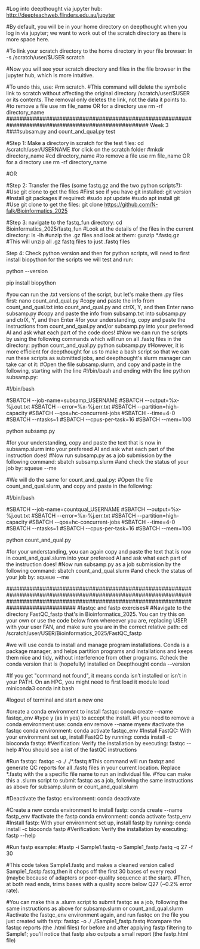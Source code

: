 #Log into deepthought via jupyter hub: http://deepteachweb.flinders.edu.au/jupyter

#By default, you will be in your home directory on deepthought when you log in via jupyter; we want to work out of the scratch directory as there is more space here.

#To link your scratch directory to the home directory in your file browser:
ln -s /scratch/user/$USER scratch

#Now you will see your scratch directory and files in the file browser in the jupyter hub, which is more intuitive.

#To undo this, use: 
#rm scratch. 
#This command will delete the symbolic link to scratch without affecting the original directory /scratch/user/$USER or its contents. The removal only deletes the link, not the data it points to.
#to remove a file use rm file_name OR for a directory use rm -rf directory_name
###################################################################################################
Week 3
####subsam.py and count_and_qual.py test

#Step 1: Make a directory in scratch for the test files:
cd /scratch/user/USERNAME
#or click on the scratch folder
#mkdir directory_name
#cd directory_name
#to remove a file use rm file_name OR for a directory use rm -rf directory_name

#OR

#Step 2: Transfer the files (some fastq.gz and the two python scripts?):
#Use git clone to get the files
#First see if you have git installed:
git version
#Install git packages if required:
#sudo apt update
#sudo apt install git
#Use git clone to get the files:
git clone https://github.com/N-falk/Bioinformatics_2025

#Step 3: navigate to the fastq_fun directory:
cd Bioinformatics_2025/fastq_fun
#Look at the details of the files in the current directory:
ls -lh
#unzip the .gz files and look at them:
gunzip *.fastq.gz
#This will unzip all .gz fastq files to just .fastq files

Step 4:  Check python version and then for python scripts, will need to first install biopython for the scripts we will test and run:

python --version

pip install biopython

#you can run the .txt versions of the script, but let's make them .py files first:
nano count_and_qual.py
#copy and paste the info from count_and_qual.txt into count_and_qual.py and ctrlX, Y, and then Enter
nano subsamp.py
#copy and paste the info from subsamp.txt into subsamp.py and ctrlX, Y, and then Enter
#for your understanding, copy and paste the instructions from count_and_qual.py and/or subsamp.py into your prefereed AI and ask what each part of the code does!
#Now we can run the scripts by using the following commands which will run on all .fastq files in the directory:
python count_and_qual.py
python subsamp.py
#However, it is more efficient for deepthought for us to make a bash script so that we can run these scripts as submitted jobs, and deepthought's slurm manager can take car ot it:
#Open the file subsamp.slurm, and copy and paste in the following, starting with the line #!/bin/bash and ending with the line python subsamp.py:

#!/bin/bash

#SBATCH --job-name=subsamp_USERNAME
#SBATCH --output=%x-%j.out.txt
#SBATCH --error=%x-%j.err.txt
#SBATCH --partition=high-capacity
#SBATCH --qos=hc-concurrent-jobs
#SBATCH --time=4-0
#SBATCH --ntasks=1
#SBATCH --cpus-per-task=16
#SBATCH --mem=10G

python subsamp.py

#for your understanding, copy and paste the text that is now in subsamp.slurm into your prefereed AI and ask what each part of the instruction does!
#Now run subsamp.py as a job submission by the following command:
sbatch subsamp.slurm
#and check the status of your job by:
squeue --me

#We will do the same for count_and_qual.py:
#Open the file count_and_qual.slurm, and copy and paste in the following:

#!/bin/bash

#SBATCH --job-name=countqual_USERNAME
#SBATCH --output=%x-%j.out.txt
#SBATCH --error=%x-%j.err.txt
#SBATCH --partition=high-capacity
#SBATCH --qos=hc-concurrent-jobs
#SBATCH --time=4-0
#SBATCH --ntasks=1
#SBATCH --cpus-per-task=16
#SBATCH --mem=10G

python count_and_qual.py

#for your understanding, you can again copy and paste the text that is now in count_and_qual.slurm into your prefereed AI and ask what each part of the instruction does!
#Now run subsamp.py as a job submission by the following command:
sbatch count_and_qual.slurm
#and check the status of your job by:
squeue --me

#############################################################################################################################################################################################
#fastqc and fastp exercises#
#Navigate to the directory FastQC_fastp that's in Bioinformatics_2025. You can try this on your own or use the code below from whereever you are, replacing USER with your user FAN, and make sure you are in the correct relative path:
cd /scratch/user/USER/Bioinformatics_2025/FastQC_fastp

#we will use conda to install and manage program installations. Conda is a package manager, and helps partition programs and installations and keeps them nice and tidy, without interference from other programs.
#check the conda version that is (hopefully) installed on Deepthought
conda --version

#If you get "command not found", it means conda isn’t installed or isn’t in your PATH. On an HPC, you might need to first load it
module load miniconda3
conda init bash

#logout of terminal and start a new one

#create a conda environment to install fastqc:
conda create --name fastqc_env
#type y (as in yes) to accept the install.
#if you need to remove a conda environment use:
conda env remove --name myenv
#activate the fastqc conda environment:
conda activate fastqc_env
#Install FastQC: With your environment set up, install FastQC by running:
conda install -c bioconda fastqc
#Verification: Verify the installation by executing:
fastqc --help
#You should see a list of the fastQC instructions

#Run fastqc:
fastqc -o ./ ./*.fastq
#This command will run fastqz and generate QC reports for all .fastq files in your current location. Replace *.fastq with the a specific file name to run an individual file.
#You can make this a .slurm script to submit fastqc as a job, following the same instructions as above for subsamp.slurm or count_and_qual.slurm

#Deactivate the fastqc environment:
conda deactivate

#Create a new conda environment to install fastp:
conda create --name fastp_env
#activate the fastp conda environment:
conda activate fastp_env
#Install fastp: With your environment set up, install fastp by running:
conda install -c bioconda fastp
#Verification: Verify the installation by executing:
fastp --help

#Run fastp example:
#fastp -i Sample1.fastq -o Sample1_fastp.fastq -q 27 -f 30

#This code takes Sample1.fastq and makes a cleaned version called Sample1_fastp.fastq,then it chops off the first 30 bases of every read (maybe because of adapters or poor-quality sequence at the start).
#Then, at both read ends, trims bases with a quality score below Q27 (~0.2% error rate).

#You can make this a .slurm script to submit fastqc as a job, following the same instructions as above for subsamp.slurm or count_and_qual.slurm
#activate the fastqc_env environment again, and run fastqc on the file you just created with fastp:
fastqc -o ./ ./Sample1_fastp.fastq
#compare the fastqc reports (the .html files) for before and after applying fastp filtering to Sample1; you'll notice that fastp also outputs a small report (the fastp.html file)




